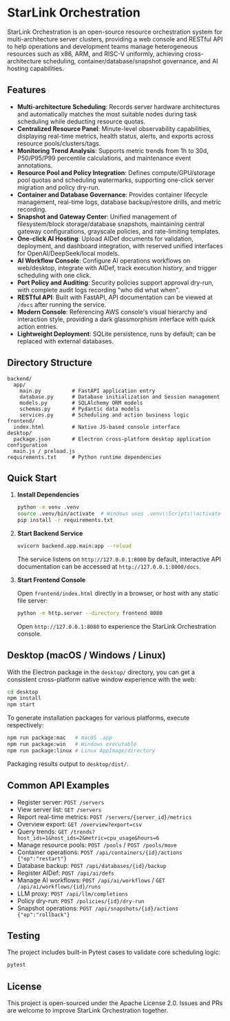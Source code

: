# StarLink Orchestration

StarLink Orchestration is an open-source resource orchestration system for multi-architecture server clusters, providing a web console and RESTful API to help operations and development teams manage heterogeneous resources such as x86, ARM, and RISC-V uniformly, achieving cross-architecture scheduling, container/database/snapshot governance, and AI hosting capabilities.

## Features

- **Multi-architecture Scheduling**: Records server hardware architectures and automatically matches the most suitable nodes during task scheduling while deducting resource quotas.
- **Centralized Resource Panel**: Minute-level observability capabilities, displaying real-time metrics, health status, alerts, and exports across resource pools/clusters/tags.
- **Monitoring Trend Analysis**: Supports metric trends from 1h to 30d, P50/P95/P99 percentile calculations, and maintenance event annotations.
- **Resource Pool and Policy Integration**: Defines compute/GPU/storage pool quotas and scheduling watermarks, supporting one-click server migration and policy dry-run.
- **Container and Database Governance**: Provides container lifecycle management, real-time logs, database backup/restore drills, and metric recording.
- **Snapshot and Gateway Center**: Unified management of filesystem/block storage/database snapshots, maintaining central gateway configurations, grayscale policies, and rate-limiting templates.
- **One-click AI Hosting**: Upload AIDef documents for validation, deployment, and dashboard integration, with reserved unified interfaces for OpenAI/DeepSeek/local models.
- **AI Workflow Console**: Configure AI operations workflows on web/desktop, integrate with AIDef, track execution history, and trigger scheduling with one click.
- **Port Policy and Auditing**: Security policies support approval dry-run, with complete audit logs recording "who did what when".
- **RESTful API**: Built with FastAPI, API documentation can be viewed at `/docs` after running the service.
- **Modern Console**: Referencing AWS console's visual hierarchy and interaction style, providing a dark glassmorphism interface with quick action entries.
- **Lightweight Deployment**: SQLite persistence, runs by default; can be replaced with external databases.

## Directory Structure

```
backend/
  app/
    main.py          # FastAPI application entry
    database.py      # Database initialization and Session management
    models.py        # SQLAlchemy ORM models
    schemas.py       # Pydantic data models
    services.py      # Scheduling and action business logic
frontend/
  index.html         # Native JS-based console interface
desktop/
  package.json       # Electron cross-platform desktop application configuration
  main.js / preload.js
requirements.txt     # Python runtime dependencies
```

## Quick Start

1. **Install Dependencies**

   ```bash
   python -m venv .venv
   source .venv/bin/activate  # Windows uses .venv\\Scripts\\activate
   pip install -r requirements.txt
   ```

2. **Start Backend Service**

   ```bash
   uvicorn backend.app.main:app --reload
   ```

   The service listens on `http://127.0.0.1:8000` by default, interactive API documentation can be accessed at `http://127.0.0.1:8000/docs`.

3. **Start Frontend Console**

   Open `frontend/index.html` directly in a browser, or host with any static file server:

   ```bash
   python -m http.server --directory frontend 8080
   ```

   Open `http://127.0.0.1:8080` to experience the StarLink Orchestration console.

## Desktop (macOS / Windows / Linux)

With the Electron package in the `desktop/` directory, you can get a consistent cross-platform native window experience with the web:

```bash
cd desktop
npm install
npm start
```

To generate installation packages for various platforms, execute respectively:

```bash
npm run package:mac   # macOS .app
npm run package:win   # Windows executable
npm run package:linux # Linux AppImage/directory
```

Packaging results output to `desktop/dist/`.

## Common API Examples

- Register server: `POST /servers`
- View server list: `GET /servers`
- Report real-time metrics: `POST /servers/{server_id}/metrics`
- Overview export: `GET /overview?export=csv`
- Query trends: `GET /trends?host_ids=1&host_ids=2&metric=cpu_usage&hours=6`
- Manage resource pools: `POST /pools` / `POST /pools/move`
- Container operations: `POST /api/containers/{id}/actions {"op":"restart"}`
- Database backup: `POST /api/databases/{id}/backup`
- Register AIDef: `POST /api/ai/defs`
- Manage AI workflows: `POST /api/ai/workflows` / `GET /api/ai/workflows/{id}/runs`
- LLM proxy: `POST /api/llm/completions`
- Policy dry-run: `POST /policies/{id}/dry-run`
- Snapshot operations: `POST /api/snapshots/{id}/actions {"op":"rollback"}`

## Testing

The project includes built-in Pytest cases to validate core scheduling logic:

```bash
pytest
```

## License

This project is open-sourced under the Apache License 2.0. Issues and PRs are welcome to improve StarLink Orchestration together.
